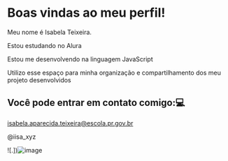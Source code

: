 # Boas vindas ao meu perfil! 

Meu nome é Isabela Teixeira.

Estou estudando no Alura

Estou me desenvolvendo na linguagem JavaScript

Utilizo esse espaço para minha organização e compartilhamento dos meu projeto desenvolvidos

## Você pode entrar em contato comigo:💻

isabela.aparecida.teixeira@escola.pr.gov.br 

@iisa_xyz

![.])![image](https://github.com/user-attachments/assets/37309f56-da70-4def-8c12-c957d97328e4)

